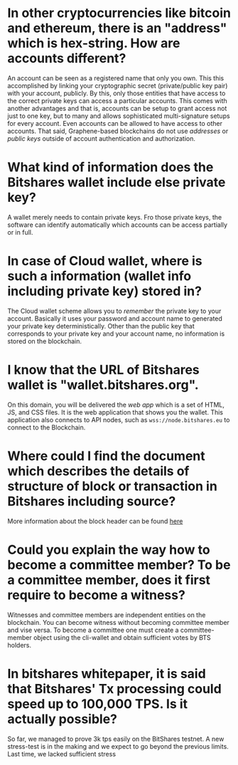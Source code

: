 # In other cryptocurrencies like bitcoin and ethereum, there is an "address" which is hex-string. How are accounts different?

An account can be seen as a registered name that only you own. This this
accomplished by linking your cryptographic secret (private/public key
pair) with your account, publicly. By this, only those entities that
have access to the correct private keys can access a particular
accounts. This comes with another advantages and that is, accounts can
be setup to grant access not just to one key, but to many and allows
sophisticated multi-signature setups for every account. Even accounts
can be allowed to have access to other accounts. That said,
Graphene-based blockchains do not use *addresses* or *public keys*
outside of account authentication and authorization.

# What kind of information does the Bitshares wallet include else private key?

A wallet merely needs to contain private keys. Fro those private keys,
the software can identify automatically which accounts can be access
partially or in full.

# In case of Cloud wallet, where is such a information (wallet info including private key) stored in?

The Cloud wallet scheme allows you to *remember* the private key to your
account. Basically it uses your password and account name to generated
your private key deterministically. Other than the public key that
corresponds to your private key and your account name, no information is
stored on the blockchain.

# I know that the URL of Bitshares wallet is "wallet.bitshares.org".

On this domain, you will be delivered the *web app* which is a set of
HTML, JS, and CSS files. It is the web application that shows you the
wallet. This application also connects to API nodes, such as
`wss://node.bitshares.eu` to connect to the Blockchain.


# Where could I find the document which describes the details of structure of block or transaction in Bitshares including source?

More information about the block header can be found [here](https://bitshares.org/doxygen/structgraphene_1_1chain_1_1block__header.html)

# Could you explain the way how to become a committee member? To be a committee member, does it first require to become a witness?

Witnesses and committee members are independent entities on the
blockchain. You can become witness without becoming committee member and
vise versa. To become a committee one must create a committee-member
object using the cli-wallet and obtain sufficient votes by BTS holders.

# In bitshares whitepaper, it is said that Bitshares' Tx processing could speed up to 100,000 TPS. Is it actually possible?

So far, we managed to prove 3k tps easily on the BitShares testnet. A
new stress-test is in the making and we expect to go beyond the previous
limits. Last time, we lacked sufficient stress

